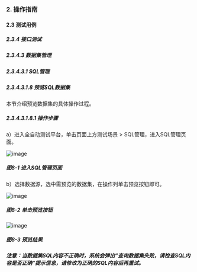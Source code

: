 ### 2. 操作指南

#### 2.3 测试用例

##### 2.3.4 接口测试

##### 2.3.4.3 数据集管理

##### 2.3.4.3.1 SQL管理

##### 2.3.4.3.1.8 预览SQL数据集

本节介绍预览数据集的具体操作过程。

##### 2.3.4.3.1.8.1 操作步骤

a）进入全自动测试平台，单击页面上方测试场景 > SQL管理，进入SQL管理页面。

![image](https://user-images.githubusercontent.com/79617492/188820362-fa616588-aac1-4d14-a7ff-23a1e6ce9a23.png)

##### 图8-1 进入SQL管理页面

b）选择数据源，选中需预览的数据集，在操作列单击预览按钮即可。

![image](https://user-images.githubusercontent.com/79617492/188820389-62474cc9-4613-4091-8dcc-855a99e79e39.png)

##### 图8-2 单击预览按钮

![image](https://user-images.githubusercontent.com/79617492/188820413-b3adc3dc-c530-473e-8295-0f02944bd91d.png)

##### 图8-3 预览结果

##### 注意：当数据集SQL内容不正确时，系统会弹出“查询数据集失败，请检查SQL内容是否正确”提示信息，请修改为正确的SQL内容后再重试。
